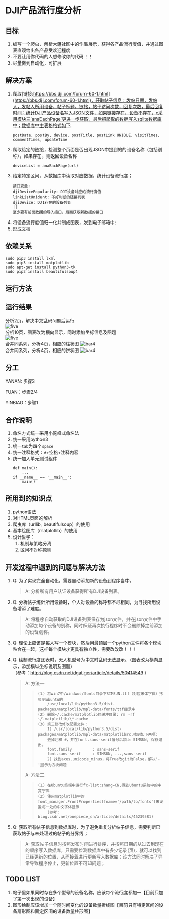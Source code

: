 # DJI产品流行度分析

## 目标
 
1. 编写一个爬虫，解析大疆社区中的作品展示，获得各产品流行度值，并通过图表直观给出各产品受欢迎程度
2. 不要让用你代码的人想修改你的代码！！
3. 尽量做到自动化，可扩展
 
## 解决方案
 
1. 爬取[链接:https://bbs.dji.com/forum-60-1.html](https://bbs.dji.com/forum-60-1.html)，获取帖子信息：发帖日期，发帖人，发帖人所用设备，帖子标题，链接，帖子访问次数，回复次数，最后回复时间；统计DJI产品设备名写入JSON文件，如果链接存在，设备不存在，c采用模块三`anaEachPage`更进一步获取，最后把爬取的数据写入sqlite数据库中；数据库中主表格格式如下:
    ```
    postDate, postBy, device, postTitle, postLink UNIQUE, visitTimes, commentTimes, updateTime
    ```
2. 爬取给定的链接，检测整个页面是否出现JSON中提到的的设备名称（包括别称），如果存在，则返回设备名称
    ```
    deviceList = anaEachPage(url)
    ```
3. 给定特定区间，从数据库中读取对应数据，统计设备流行度；
    ```
    接口变量：
    djiDevicePopularity: DJI设备对应的流行度值
    linkListUnident: 不好判断的链接列表
    djiDevice: DJI存在的设备列表
    ||
    至少要有前面数据的导入接口，后面获取新数据的接口
    ```
4. 将设备流行度值归一化并制成图表，发到电子邮箱中; 
5. 形成文档

## 依赖关系

    sudo pip3 install lxml
    sudo pip3 install matplotlib
    sudo apt-get install python3-tk
    sudo pip3 install beautifulsoup4
 
## 运行方法


## 运行结果

分析2页，解决中文乱码问题后运行<br>
![five](https://github.com/labrick/Spider4DJIDrone/blob/master/image/result_2page_CN.png)<br>
分析10页，图表改为横向显示，同时添加坐标信息及图题<br>
![five](https://github.com/labrick/Spider4DJIDrone/blob/master/image/result_10page_CN.png)<br>
合并同系列，分析4页，相应的柱状图
![bar4](https://github.com/labrick/Spider4DJIDrone/blob/master/image/bar_4page_CN.png)<br>
合并同系列，分析4页，相应的饼状图
![bar4](https://github.com/labrick/Spider4DJIDrone/blob/master/image/pie_4page_CN.png)<br>



## 分工
 
YANAN: 步骤3 
 
FUAN：步骤2/4 
 
YINBIAO：步骤1 

## 合作说明
 
1. 命名方式统一采用小驼峰式命名法
2. 统一采用python3
3. 统一`tab`为四个`space`
4. 统一注释格式：`#`+空格+注释内容
5. 统一加入单元测试组件
    ```
    def main():
        ...
    if __name__ == '__main__':
        main()
    ```

## 所用到的知识点

1. python语法
2. 对HTML页面的解析
3. 爬虫库（urllib, beautifulsoup）的使用
4. 基本绘图库（matplotlib）的使用
5. 设计哲学：
    1. 机制与策略分离
    2. 区间不对称原则

## 开发过程中遇到的问题与解决方法

1. Q: 为了实现完全自动化，需要自动添加新的设备到程序当中。

    > A: 分析所有用户认证设备获得所有DJI设备列表。

2. Q: 分析帖子统计所用设备时，个人对设备的称呼都不尽相同，为寻找所用设备增添了难度。

    > A: 将程序自动获取的DJI设备列表保存为json文件，并在json文件中手动添加每个设备的别称，同时保证再次执行程序时不会删除掉之前添加的设备别称。
    
3. Q: 理论上应该是每人写一个模块，然后用最顶层一个python文件将各个模块粘合在一起，这样每个模块才更具有独立性，需要改改改！！！

4. Q: 绘制流行度图表时，无人机型号为中文时乱码无法显示。（图表改为横向显示，添加横纵坐标说明及图题）<br>
（参考：http://blog.csdn.net/dgatiger/article/details/50414549 ）

    > A: 方法一 
    > >     (1) 将win7中/windwos/fonts目录下SIMSUN.ttf（对应宋体字体）拷贝到ubuntu的
    > >         /usr/local/lib/python3.5/dist-packages/matplotlib/mpl-data/fonts/ttf目录中
    > >     (2) 删除~/.cache/matplotlib的缓冲目录: rm -rf ~/.matplotlib/\*.cache
    > >     (3) 第三修改修改配置文件：
    > >         1) /usr/local/lib/python3.5/dist-packages/matplotlib/mpl-data/matplotlibrc,找到如下两项:
    > >         去掉注释 #，并在font.sans-serif冒号后加上 SIMSUN, 保存退出。
    > >         font.family         : sans-serif  
    > >         font.sans-serif     : SIMSUN, ...,sans-serif
    > >         2) 找到axes.unicode_minus，将True改git为False，解决'-'显示为方块问题
    > 
    > A: 方法二
    > >     (1) 在Ubuntu终端中运行fc-list:zhang=CN,得到Ubuntu系统中的中文字库
    > >     (2) 使用matplotlib中的font_manager.FrontProperties(fname='/path/to/fonts')来设置每一处的中文字体显示
    > >         (参考：blog.csdn.net/onepiece_dn/article/details/46239581)

5. Q: 获取所有帖子信息到数据库时，为了避免重复分析帖子信息，需要判断已获取帖子与未处理过的帖子的分界线；

    > A: 获取帖子信息时按照发布时间进行排序，并按照日期的从过去到现在的顺序写入数据库，只需要检测数据库中有多少记录(页)，就可以找到已经更新的位置，从而接着进行更新写入数据库；该方法同时解决了异常导致程序停止，更新位置不可知问题；

## TODO LIST

1. 帖子里如果同时存在多个型号的设备名称，应该每个流行度都加一【目前只加了第一次出现的设备】
2. 图形绘制应该增加一个随时间变化的设备数量折线图【目前只有特定区间的设备扇形图和固定区间的设备数量柱形图】
